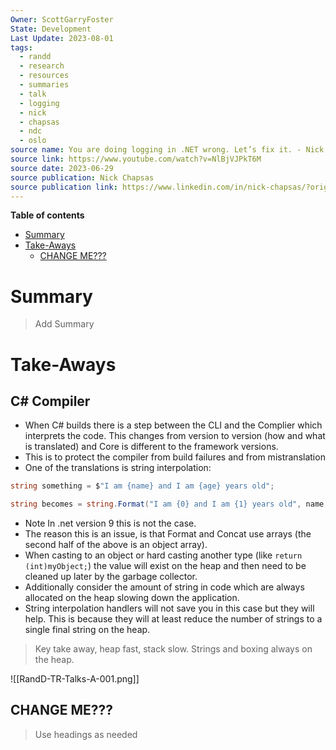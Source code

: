 ```yaml
---
Owner: ScottGarryFoster
State: Development
Last Update: 2023-08-01
tags:
  - randd
  - research
  - resources
  - summaries
  - talk
  - logging
  - nick
  - chapsas
  - ndc
  - oslo
source name: You are doing logging in .NET wrong. Let’s fix it. - Nick Chapsas - NDC Oslo 2023
source link: https://www.youtube.com/watch?v=NlBjVJPkT6M
source date: 2023-06-29
source publication: Nick Chapsas
source publication link: https://www.linkedin.com/in/nick-chapsas/?originalSubdomain=uk
---
```

**Table of contents**
- [Summary](#Summary)
- [Take-Aways](#Take-Aways)
	- [CHANGE ME???](#CHANGE%20ME???)

# Summary
>Add Summary

# Take-Aways
## C# Compiler
* When C# builds there is a step between the CLI and the Complier which interprets the code. This changes from version to version (how and what is translated) and Core is different to the framework versions. 
* This is to protect the compiler from build failures and from mistranslation
* One of the translations is string interpolation:
```c#
string something = $"I am {name} and I am {age} years old";

string becomes = string.Format("I am {0} and I am {1} years old", name, age);
```
* Note In .net version 9 this is not the case.
* The reason this is an issue, is that Format and Concat use arrays (the second half of the above is an object array).
* When casting to an object or hard casting another type (like `return (int)myObject;`) the value will exist on the heap and then need to be cleaned up later by the garbage collector.
* Additionally consider the amount of string in code which are always allocated on the heap slowing down the application.
* String interpolation handlers will not save you in this case but they will help. This is because they will at least reduce the number of strings to a single final string on the heap.

> Key take away, heap fast, stack slow. Strings and boxing always on the heap.

![[RandD-TR-Talks-A-001.png]]

## CHANGE ME???
>Use headings as needed